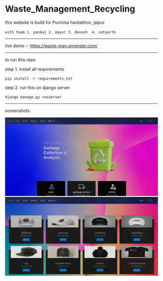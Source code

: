 # Waste_Management_Recycling

this website is build for Purnima hackathon, jaipur

`
    with team
      1. pankaj
      2. mayur
      3. devesh 
      4. satyarth
`
    
-----------

live demo :- https://waste-man.onrender.com/

------------

to run this repo

step 1. install all requirements

    pip install -r requirements.txt

step 2. run this on django server


    django manage.py runserver


-------------

  screenshots

  <img src="Screenshot from 2023-09-11 10-55-41.png"/>
  <img src="Screenshot from 2023-09-11 10-57-47.png"/>
    
